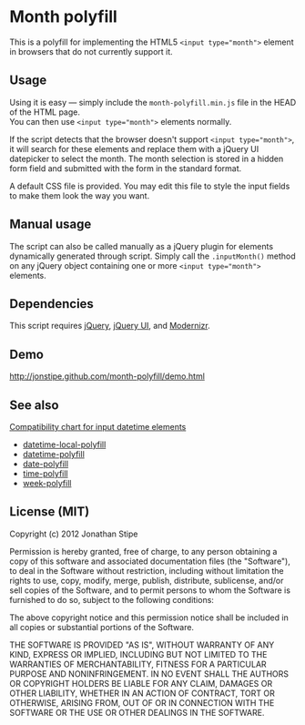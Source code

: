 # Month polyfill

This is a polyfill for implementing the HTML5 `<input type="month">` element in browsers that do not currently support it.

## Usage

Using it is easy — simply include the `month-polyfill.min.js` file in the HEAD of the HTML page.  
You can then use `<input type="month">` elements normally.

If the script detects that the browser doesn't support `<input type="month">`, it will search for these elements and replace them with a jQuery UI datepicker to select the month. The month selection is stored in a hidden form field and submitted with the form in the standard format.

A default CSS file is provided. You may edit this file to style the input fields to make them look the way you want.

## Manual usage

The script can also be called manually as a jQuery plugin for elements dynamically generated through script. Simply call the `.inputMonth()` method on any jQuery object containing one or more `<input type="month">` elements.

## Dependencies

This script requires [jQuery](http://jquery.com/), [jQuery UI](http://jqueryui.com/), and [Modernizr](http://www.modernizr.com/).

## Demo

http://jonstipe.github.com/month-polyfill/demo.html

## See also

[Compatibility chart for input datetime elements](http://caniuse.com/input-datetime)

* [datetime-local-polyfill](https://github.com/jonstipe/datetime-local-polyfill)
* [datetime-polyfill](https://github.com/jonstipe/datetime-polyfill)
* [date-polyfill](https://github.com/jonstipe/date-polyfill)
* [time-polyfill](https://github.com/jonstipe/time-polyfill)
* [week-polyfill](https://github.com/jonstipe/week-polyfill)

## License (MIT)
Copyright (c) 2012 Jonathan Stipe

Permission is hereby granted, free of charge, to any person obtaining
a copy of this software and associated documentation files (the
"Software"), to deal in the Software without restriction, including
without limitation the rights to use, copy, modify, merge, publish,
distribute, sublicense, and/or sell copies of the Software, and to
permit persons to whom the Software is furnished to do so, subject to
the following conditions:

The above copyright notice and this permission notice shall be
included in all copies or substantial portions of the Software.

THE SOFTWARE IS PROVIDED "AS IS", WITHOUT WARRANTY OF ANY KIND,
EXPRESS OR IMPLIED, INCLUDING BUT NOT LIMITED TO THE WARRANTIES OF
MERCHANTABILITY, FITNESS FOR A PARTICULAR PURPOSE AND
NONINFRINGEMENT. IN NO EVENT SHALL THE AUTHORS OR COPYRIGHT HOLDERS BE
LIABLE FOR ANY CLAIM, DAMAGES OR OTHER LIABILITY, WHETHER IN AN ACTION
OF CONTRACT, TORT OR OTHERWISE, ARISING FROM, OUT OF OR IN CONNECTION
WITH THE SOFTWARE OR THE USE OR OTHER DEALINGS IN THE SOFTWARE.

